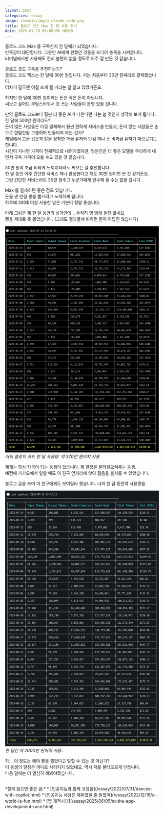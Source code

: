 ```yaml
---
layout: post
categories: essay
image: /assets/img/p_claude_code.png
title: 클로드 코드 Max 한 달 사용 후기
date: 2025-07-15 01:05:00 +0900
---
```


클로드 코드 Max 를 구독한지 한 달째가 되었습니다.  
만족감이 대단합니다. 그동안 AI에게 원했던 것들을 드디어 충족을 시켜줍니다.  
터미널에서만 사용해도 전혀 불편이 없을 정도로 아주 잘 만든 것 같습니다.

클로드 코드 구독을 추천하는가?  
클로드 코드 맥스는 한 달에 30만 원입니다. 저는 처음부터 30만 원짜리로 결제했습니다.  
어차피 결국엔 이걸 쓰게 될 거라는 걸 알고 있었거든요.

하지만 한 달에 30만 원이라는 돈은 작은 돈이 아닙니다.  
써보고 싶어도 부담스러워서 못 쓰는 사람들이 분명 있을 겁니다.

만약 클로드 코드보다 훨씬 더 좋은 AI가 나온다면 나는 쓸 것인지 생각해 보게 됩니다. 한 달에 500만 원이라도?  
돈이 많은 사람들은 이걸 결제해서 훨씬 편하게 서비스를 만들고, 돈이 없는 사람들은 손으로 한땀한땀 고생하며 만들어야 하는 건가?  
게임에서 고급 갑옷과 칼을 장착한 과금 유저와 단검 하나 든 비과금 유저가 떠오르기도 합니다.  
시간이 지나면 가격이 전체적으로 내려가겠지만, 당분간은 더 좋은 모델을 무리하게 내면서 구독 가격이 오를 수도 있을 것 같습니다.  

30만 원이 조금 비싸게 느껴지더라도 써보는 걸 추천합니다.  
한 달 동안 아주 간단한 서비스 하나 완성한다고 해도 30만 원이면 싼 것 같거든요.  
그런 간단한 서비스라도 30만 원주고 누군가에게 인수해 올 수는 없을 겁니다.

Max 를 결제하면 좋은 점도 있습니다.  
돈을 낸 만큼 뽕을 뽑으려고 노력하게 됩니다.  
하루에 300$ 이상 사용한 날은 기분이 정말 좋습니다.

아래 그림은 제 한 달 동안의 성과인데... 솔직히 영 맘에 들진 않네요.  
뽕을 제대로 못 뽑았습니다. (그래도 결과물에 비하면 돈이 아깝진 않습니다)

![벤자민 클로드 코드 사용량](/assets/img/b_claude_code.png)  
*저의 클로드 코드 한 달 사용량. 약 370만 원어치 사용*

제게는 항상 자극이 되는 동생이 있습니다. 제 열정을 불러일으켜주는 동생.  
예전에 카카오에서 일할 때도 이 친구 옆자리에 앉아 젊음을 불사를 수 있었습니다.  

블로그 글을 쓰며 이 친구에게도 보여달라 했습니다. 너의 한 달 동안의 사용량을.

![동생의 클로드 코드 사용량](/assets/img/p_claude_code.png)  
*한 달간 약 2000만 원어치 사용...*

하... 이 정도는 해야 뽕을 뽑았다고 말할 수 있는 것 아닌가?  
이 동생의 열정은 어디로 사라지지 않았네요. 역시 저를 불타오르게 만듭니다.  
다음 달에는 더 열심히 해봐야겠습니다.

<br>
*함께 읽으면 좋은 글:*
* [인공지능과 함께 코딩을](/essay/2022/07/31/dances-with-copilot.html)
* [인공지능 세상은 재미없을 줄 알았어](/essay/2022/12/16/ai-world-is-fun.html)
* [앱 개척시대](/essay/2025/06/05/at-the-app-development-race.html)
